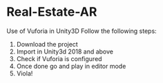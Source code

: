 # Real-Estate-AR
Use of Vuforia in Unity3D
Follow the following steps:
1. Download the project
2. Import in Unity3d 2018 and above
3. Check if Vuforia is configured
4. Once done go and play in editor mode
5. Viola!
